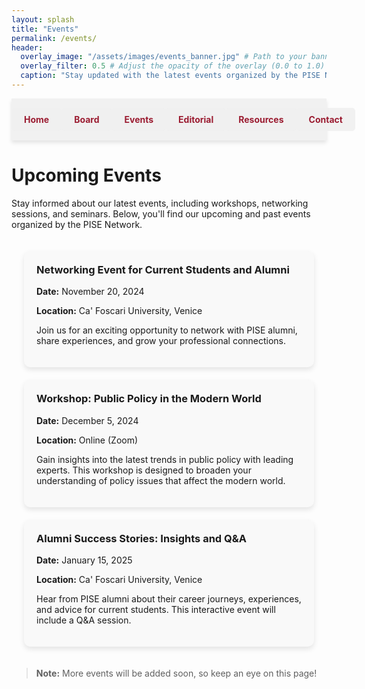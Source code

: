 ```yaml
---
layout: splash
title: "Events"
permalink: /events/
header:
  overlay_image: "/assets/images/events_banner.jpg" # Path to your banner image
  overlay_filter: 0.5 # Adjust the opacity of the overlay (0.0 to 1.0)
  caption: "Stay updated with the latest events organized by the PISE Network"
---
```


<nav class="custom-nav">
  <ul>
    <li><a href="/minimal-mistakes/">Home</a></li>
    <li><a href="/board/">Board</a></li>
    <li><a href="/events/">Events</a></li>
    <li><a href="/editorial/">Editorial</a></li>
    <li><a href="/resources/">Resources</a></li>
    <li><a href="/contact/">Contact</a></li>
  </ul>
</nav>

# Upcoming Events

Stay informed about our latest events, including workshops, networking sessions, and seminars. Below, you'll find our upcoming and past events organized by the PISE Network.

<div class="event-list">
  <div class="event">
    <h3>Networking Event for Current Students and Alumni</h3>
    <p><strong>Date:</strong> November 20, 2024</p>
    <p><strong>Location:</strong> Ca' Foscari University, Venice</p>
    <p>Join us for an exciting opportunity to network with PISE alumni, share experiences, and grow your professional connections.</p>
  </div>

  <div class="event">
    <h3>Workshop: Public Policy in the Modern World</h3>
    <p><strong>Date:</strong> December 5, 2024</p>
    <p><strong>Location:</strong> Online (Zoom)</p>
    <p>Gain insights into the latest trends in public policy with leading experts. This workshop is designed to broaden your understanding of policy issues that affect the modern world.</p>
  </div>

  <div class="event">
    <h3>Alumni Success Stories: Insights and Q&A</h3>
    <p><strong>Date:</strong> January 15, 2025</p>
    <p><strong>Location:</strong> Ca' Foscari University, Venice</p>
    <p>Hear from PISE alumni about their career journeys, experiences, and advice for current students. This interactive event will include a Q&A session.</p>
  </div>
</div>

> **Note:** More events will be added soon, so keep an eye on this page!

<style>
.custom-nav {
  display: flex;
  justify-content: space-evenly;
  align-items: center;
  width: 100%;
  position: sticky;
  top: 0;
  background-color: rgba(240, 240, 240, 0.9);
  padding: 15px 0;
  box-shadow: 0px 4px 6px rgba(0, 0, 0, 0.1);
  z-index: 10;
}
.custom-nav ul {
  display: flex;
  width: 100%;
  list-style: none;
  margin: 0;
  padding: 0;
}
.custom-nav li {
  flex: 1;
  text-align: center;
}
.custom-nav a {
  display: block;
  color: #9b1c31;
  background-color: rgba(240, 240, 240, 0.9);
  text-decoration: none;
  padding: 10px 20px;
  margin: 0;
  border-radius: 5px;
  font-weight: bold;
  transition: background-color 0.3s, transform 0.2s;
}
.custom-nav a:hover {
  background-color: #e3c8c1;
  transform: scale(1.05);
}

.event-list {
  display: flex;
  flex-direction: column;
  gap: 20px;
  padding: 20px;
}
.event {
  background-color: #f9f9f9;
  padding: 20px;
  border-radius: 10px;
  box-shadow: 0 4px 8px rgba(0, 0, 0, 0.1);
}
.event h3 {
  margin-top: 0;
}
</style>
